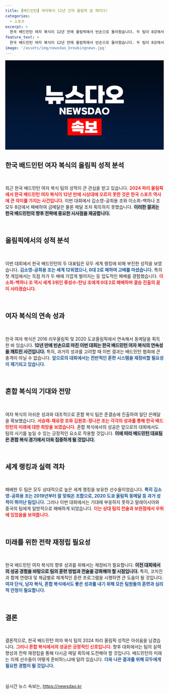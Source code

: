 ```yaml
---
title: [배드민턴] 여자복식 12년 간의 올림픽 꿈 깨지다!
categories:
  - 스포츠
excerpt: >
  한국 배드민턴 여자 복식이 12년 만에 올림픽에서 빈손으로 돌아왔습니다. 두 팀이 8강에서 나란히 고배를 마시면서 올림픽 메달 사냥에 비상이 걸렸습니다. 남은 종목에서의 반전을 기대하며, 금메달 목표를 향해 돌진합니다!
feature_text: >
  한국 배드민턴 여자 복식이 12년 만에 올림픽에서 빈손으로 돌아왔습니다. 두 팀이 8강에서 나란히 고배를 마시면서 올림픽 메달 사냥에 비상이 걸렸습니다. 남은 종목에서의 반전을 기대하며, 금메달 목표를 향해 돌진합니다!
image: '/assets/img/newsdao_breakingnews.jpg'
---
```


<p><img src="/assets/img/newsdao_breakingnews.jpg" alt="ontimetimes 속보" /></p>

<h2 data-ke-size="size26">한국 배드민턴 여자 복식의 올림픽 성적 분석</h2>

<p data-ke-size="size16">&nbsp;</p>

<p>최근 한국 배드민턴 여자 복식 팀의 성적이 큰 관심을 받고 있습니다. <b><span style="color: #ee2323;">2024 파리 올림픽에서 한국 배드민턴 여자 복식이 12년 만에 시상대에 오르지 못한 것은 한국 스포츠 역사에 큰 의미를 가지는 사건입니다.</span></b> 이번 대회에서 김소영-공희용 조와 이소희-백하나 조 모두 8강에서 패배하여 금메달은 물론 메달 조차 획득하지 못했습니다. <b><span style="background-color: #21538527;">이러한 결과는 한국 배드민턴의 향후 전략에 중요한 시사점을 제공합니다.</span></b> </p>

<p data-ke-size="size16">&nbsp;</p>

<h2 data-ke-size="size26">올림픽에서의 성적 분석</h2>

<p data-ke-size="size16">&nbsp;</p>

<p>이번 대회에서 한국 배드민턴의 두 대표팀은 모두 세계 랭킹에 비해 부진한 성적을 보였습니다. <b><span style="color: #1a5490;">김소영-공희용 조는 세계 12위였으나, 0대 2로 패하며 고배를 마셨습니다.</span></b> 특히 첫 게임에서는 득점 차가 두 배에 가깝게 벌어지는 등 압도적인 패배를 경험했습니다. <b><span style="color: #ee2323;">이소희-백하나 조 역시 세계 3위인 류성수-탄닝 조에게 0대 2로 패배하며 결승 진출의 꿈이 사라졌습니다.</span></b></p>

<p data-ke-size="size16">&nbsp;</p>

<h2 data-ke-size="size26">여자 복식의 연속 성과</h2>

<p data-ke-size="size16">&nbsp;</p>

<p>한국 여자 복식은 2016 리우올림픽 및 2020 도쿄올림픽에서 연속해서 동메달을 획득한 바 있습니다. <b><span style="background-color: #21538527;">12년 만에 빈손으로 마친 이번 대회는 한국 배드민턴 여자 복식의 연속성을 깨트린 사건입니다.</span></b> 특히, 과거의 성과를 고려할 때 이번 결과는 배드민턴 협회에 큰 충격이 아닐 수 없습니다. <b><span style="color: #1a5490;">앞으로의 대회에서는 전반적인 훈련 시스템을 재정비할 필요성이 제기되고 있습니다.</span></b></p>

<p data-ke-size="size16">&nbsp;</p>

<h2 data-ke-size="size26">혼합 복식의 기대와 전망</h2>

<p data-ke-size="size16">&nbsp;</p>

<p>여자 복식의 아쉬운 성과와 대조적으로 혼합 복식 팀은 준결승에 진출하여 일단 은메달을 확보했습니다. <b><span style="color: #ee2323;">서승재-채유정 조와 김원호-정나은 조는 각각의 성과를 통해 한국 배드민턴의 미래에 대한 희망을 보였습니다.</span></b> 혼합 복식에서의 성공은 앞으로의 대회에서도 팀의 사기를 높일 수 있는 긍정적인 요소로 작용할 것입니다. <b><span style="background-color: #21538527;">이에 따라 배드민턴 대표팀은 혼합 복식 경기에서 더욱 집중하게 될 것입니다.</span></b></p>

<p data-ke-size="size16">&nbsp;</p>

<h2 data-ke-size="size26">세계 랭킹과 실력 격차</h2>

<p data-ke-size="size16">&nbsp;</p>

<p>패배한 두 팀은 모두 상대적으로 높은 세계 랭킹을 보유한 선수들이었습니다. <b><span style="color: #1a5490;">특히 김소영-공희용 조는 2019년부터 잘 맞춰온 조합으로, 2020 도쿄 올림픽 동메달 등 과거 성적이 뛰어난 팀입니다.</span></b> 그러나 이번 대회에서는 기대에 부응하지 못하고 말레이시아와 중국의 팀에게 일방적으로 패배하게 되었습니다. <b><span style="color: #ee2323;">이는 상대 팀의 전술과 보완점에서 우위에 있었음을 보여줍니다.</span></b></p>

<p data-ke-size="size16">&nbsp;</p>

<h2 data-ke-size="size26">미래를 위한 전략 재정립 필요성</h2>

<p data-ke-size="size16">&nbsp;</p>

<p>한국 배드민턴 여자 복식의 향후 성과를 위해서는 재정비가 필요합니다. <b><span style="background-color: #21538527;">이전 대회에서의 성공 경험을 바탕으로 팀의 훈련 방법과 전술을 강화해야 할 시점입니다.</span></b> 특히, 코치진과 함께 연령대 및 체급별로 체계적인 훈련 프로그램을 시행하면 큰 도움이 될 것입니다. <b><span style="color: #1a5490;">여자 단식, 남자 복식, 혼합 복식에서도 좋은 성과를 내기 위해 모든 팀원들의 훈련과 심리적 안정이 필요합니다.</span></b> </p>

<p data-ke-size="size16">&nbsp;</p>

<h2 data-ke-size="size26">결론</h2>

<p data-ke-size="size16">&nbsp;</p>

<p>결론적으로, 한국 배드민턴 여자 복식 팀의 2024 파리 올림픽 성적은 아쉬움을 남겼습니다. <b><span style="color: #ee2323;">그러나 혼합 복식에서의 성공은 긍정적인 신호입니다.</span></b> 향후 대회에서는 팀의 실력 향상과 전략 재정립을 통해 다시금 메달 획득에 도전해야 할 것입니다. 배드민턴의 미래는 이제 선수들이 어떻게 준비하느냐에 달려 있습니다. <b><span style="color: #1a5490;">더욱 나은 결과를 위해 모두에게 필요한 경험이 될 것입니다.</span></b></p>

<p data-ke-size="size16">&nbsp;</p>
실시간 뉴스 속보는, <a href="https://newsdao.kr" rel="dofollow">https://newsdao.kr</a>



